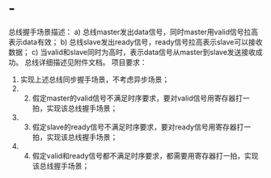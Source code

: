 # -
总线握手场景描述： a) 总线master发出data信号，同时master用valid信号拉高表示data有效； 
b) 总线slave发出ready信号，ready信号拉高表示slave可以接收数据；
c) 当valid和slave同时为高时，表示data信号从master到slave发送接收成功。 
总线详细描述见附件文档。 项目要求：
1) 实现上述总线同步握手场景，不考虑异步场景；
2)  2) 假定master的valid信号不满足时序要求，要对valid信号用寄存器打一拍，实现该总线握手场景；
3)   3) 假定slave的ready信号不满足时序要求，要对ready信号用寄存器打一拍，实现该总线握手场景；
4)    4) 假定valid和ready信号都不满足时序要求，都需要用寄存器打一拍，实现该总线握手场景；
